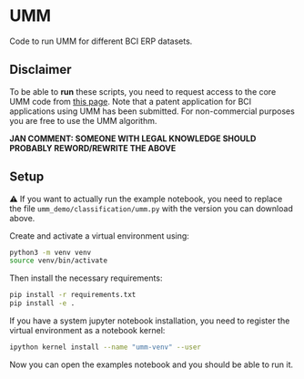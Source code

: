 # UMM

Code to run UMM for different BCI ERP datasets.

## Disclaimer

To be able to **run** these scripts, you need to request access to the core UMM code from [this page](https://todo.todo).
Note that a patent application for BCI applications using UMM has been submitted.
For non-commercial purposes you are free to use the UMM algorithm.

**JAN COMMENT: SOMEONE WITH LEGAL KNOWLEDGE SHOULD PROBABLY REWORD/REWRITE THE ABOVE**

## Setup

:warning: If you want to actually run the example notebook, you need to replace the file `umm_demo/classification/umm.py` with the version you can download above.

Create and activate a virtual environment using:

```bash
python3 -m venv venv
source venv/bin/activate
```

Then install the necessary requirements:
```bash
pip install -r requirements.txt
pip install -e .
```

If you have a system jupyter notebook installation, you need to register the virtual environment as a notebook kernel:

```bash
ipython kernel install --name "umm-venv" --user
```

Now you can open the examples notebook and you should be able to run it.
